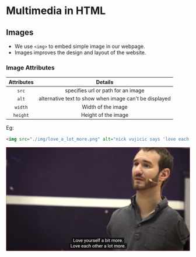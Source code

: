 # Multimedia in HTML

## Images
- We use `<img>` to embed simple image in our webpage.
- Images improves the design and layout of the website.
### Image Attributes
|Attributes|Details|
|:---:|:---:|
|`src`|specifies url or path for an image|
|`alt`|alternative text to show when image can't be displayed|
|`width`|Width of the image|
|`height`|Height of the image|

Eg:
```html
<img src="./img/love_a_lot_more.png" alt="nick vujicic says 'love each other a lot more'">
```
![nick vujicic says "Love each other a lot more"](./img/love_a_lot_more.png)
